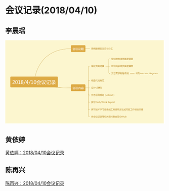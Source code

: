 # 会议记录(2018/04/10)
## 李晨瑶
![李晨瑶：2018/04/10会议记录](./lcy.png)  
## 黄依婷  
[黄依婷：2018/04/10会议记录](https://www.processon.com/mindmap/5accbe16e4b0899654a5ec05)
## 陈再兴
[陈再兴：2018/04/10会议记录](https://github.com/CZXHenry/Documents/blob/master/2018_4_10会议记录.pdf)
